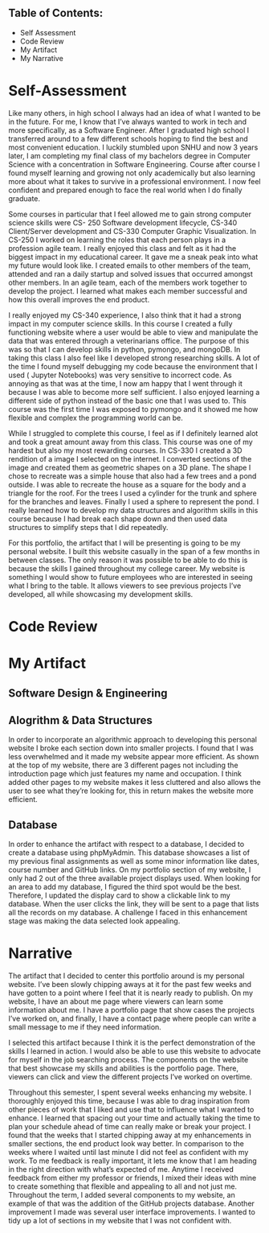 ## Table of Contents:
- Self Assessment
- Code Review
- My Artifact
- My Narrative

# Self-Assessment

Like many others, in high school I always had an idea of what I wanted to be in the future. For me, I know that I’ve always wanted to work in tech and more specifically, as a Software Engineer. After I graduated high school I transferred around to a few different schools hoping to find the best and most convenient education. I luckily stumbled upon SNHU and now 3 years later, I am completing my final class of my bachelors degree in Computer Science with a concentration in Software Engineering. Course after course I found myself learning and growing not only academically but also learning more about what it takes to survive in a professional environment. I now feel confident and prepared enough to face the real world when I do finally graduate. 

Some courses in particular that I feel allowed me to  gain strong computer science skills were CS- 250 Software development lifecycle, CS-340 Client/Server development and CS-330 Computer Graphic Visualization. In CS-250 I worked on  learning the roles that each person plays in a profession agile team. I really enjoyed this class and felt as it had the biggest  impact in my educational career. It gave me a sneak peak into what my future would look like. I created emails to other members of the team, attended and ran a daily startup and solved issues that occurred amongst other members. In an agile team, each of the members work together to develop the project. I learned what makes each member successful and how this overall improves the end product.  

I really enjoyed my CS-340 experience, I also think that it had a strong impact in my computer science skills. In this course I created a fully functioning website where a user would be able to view and manipulate the data that was entered through a veterinarians office. The purpose of this was so that I can develop skills in python, pymongo, and mongoDB. In taking this class I also feel like I developed strong researching skills. A lot of the time I found myself debugging my code because the environment that I used ( Jupyter Notebooks) was very sensitive to incorrect code. As annoying as that was at the time, I now am happy that I went through it because I was able to become more self sufficient. I also enjoyed learning a different side of python instead of the basic one that I was used to. This course was the first time I was exposed to pymongo and it showed me how flexible and complex the programming world can be.

While I struggled to complete this course, I feel as if I definitely learned alot and took a great amount away from this class. This course was one of my hardest but also my most rewarding courses. In CS-330 I created a 3D rendition of a image I selected on the internet. I converted sections of the image and created them as geometric shapes on a 3D plane. The shape I chose to recreate was a simple house that also had a few trees and a pond outside. I was able to recreate the house as a square for the body and a triangle for the roof. For the trees I used a cylinder for the trunk and sphere for the branches and leaves. Finally I used a sphere to represent the pond. I really learned how to develop my data structures and algorithm skills in this course because I had break each shape down and then used data structures to simplify steps that I did repeatedly. 

For this portfolio, the artifact that I will be presenting is going to be my personal website. I built this website casually in the span of a few months in between classes. The only reason it was possible to be able to do this is because the skills I gained throughout my college career. My website is something I would show to future employees who are interested in seeing what I bring to the table. It allows viewers to see previous projects I’ve developed, all while showcasing my development skills. 

# Code Review

# My Artifact 
## Software Design & Engineering

## Alogrithm & Data Structures
In order to incorporate an algorithmic approach to developing this personal website I broke each section down into smaller projects. I found that I was less overwhelmed and it made my website appear more efficient. As shown at the top of my website, there are 3 different pages not including the introduction page which just features my name and occupation. I think added other pages to my website makes it less cluttered and also allows the user to see what they’re looking for, this in return makes the website more efficient. 
## Database
In order to enhance the artifact with respect to a database, I decided to create a database using phpMyAdmin. This database showcases a list of my previous final assignments as well as some minor information like dates, course number and GitHub links. On my portfolio section of my website, I only had 2 out of the three available project displays used. When looking for an area to add my database, I figured the third spot would be the best. Therefore, I updated the display card to show a clickable link to my database. When the user clicks the link, they will be sent to a page that lists all the records on my database. A challenge I faced in this enhancement stage was making the data selected look appealing.  

# Narrative
The artifact that I decided to center this portfolio around is my personal website. I’ve been slowly chipping aways at it for the past few weeks and have gotten to a point where I feel that it is nearly ready to publish. On my website, I have an about me page where viewers can learn some information about me. I have a portfolio page that show cases the projects I’ve worked on, and finally, I have a contact page where people can write a small message to me if they need information. 

I selected this artifact because I think it is the perfect demonstration of the skills I learned in action. I would also be able to use this website to advocate for myself in the job searching process. The components on the website that best showcase my skills and abilities is the portfolio page. There, viewers can click and view the different projects I’ve worked on overtime. 

Throughout this semester, I spent several weeks enhancing my website. I thoroughly enjoyed this time, because I was able to drag inspiration from other pieces of work that I liked and use that to influence what I wanted to enhance. I learned that spacing out your time and actually taking the time to plan your schedule ahead of time can really make or break your project. I found that the weeks that I started chipping away at my enhancements in smaller sections, the end product look way better. In comparison to the weeks where I waited until last minute  I did not feel as confident with my work. To me feedback is really important, it lets me know that I am heading in the right direction with what’s expected of me. Anytime I received feedback from either my professor or friends, I mixed their ideas with mine to create something that flexible and appealing to all and not just me. Throughout the term, I added several components to my website, an example of that was the addition of the GitHub projects database. Another improvement I made was several user interface improvements. I wanted to tidy up a lot of sections in my website that I was not confident with. 
